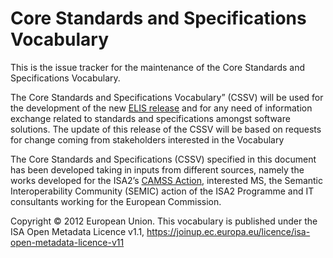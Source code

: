 # Core Standards and Specifications Vocabulary

This is the issue tracker for the maintenance of the Core Standards and Specifications Vocabulary.

The Core Standards and Specifications Vocabulary” (CSSV) will be used for the development of the new [ELIS release](https://joinup.ec.europa.eu/solution/elis) and for any need of information exchange related to standards and specifications amongst software solutions. The update of this release of the CSSV will be based on requests for change coming from stakeholders interested in the Vocabulary

The Core Standards and Specifications (CSSV) specified in this document has been developed taking in inputs from different sources, namely the works developed for the ISA2’s [CAMSS Action](https://joinup.ec.europa.eu/collection/common-assessment-method-standards-and-specifications-camss/about), interested MS, the Semantic Interoperability Community (SEMIC) action of the ISA2 Programme and IT consultants working for the European Commission.

Copyright © 2012 European Union. This vocabulary is published under the ISA Open Metadata Licence v1.1, https://joinup.ec.europa.eu/licence/isa-open-metadata-licence-v11



